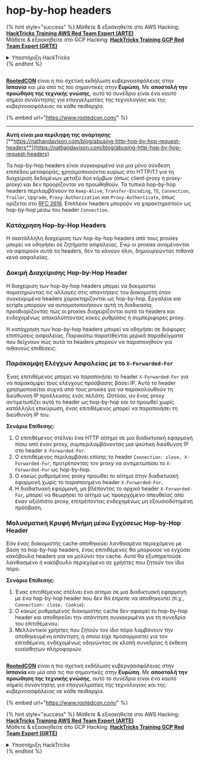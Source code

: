 # hop-by-hop headers

{% hint style="success" %}
Μάθετε & εξασκηθείτε στο AWS Hacking:<img src="../.gitbook/assets/arte.png" alt="" data-size="line">[**HackTricks Training AWS Red Team Expert (ARTE)**](https://training.hacktricks.xyz/courses/arte)<img src="../.gitbook/assets/arte.png" alt="" data-size="line">\
Μάθετε & εξασκηθείτε στο GCP Hacking: <img src="../.gitbook/assets/grte.png" alt="" data-size="line">[**HackTricks Training GCP Red Team Expert (GRTE)**<img src="../.gitbook/assets/grte.png" alt="" data-size="line">](https://training.hacktricks.xyz/courses/grte)

<details>

<summary>Υποστήριξη HackTricks</summary>

* Ελέγξτε τα [**σχέδια συνδρομής**](https://github.com/sponsors/carlospolop)!
* **Εγγραφείτε στην** 💬 [**ομάδα Discord**](https://discord.gg/hRep4RUj7f) ή στην [**ομάδα telegram**](https://t.me/peass) ή **ακολουθήστε** μας στο **Twitter** 🐦 [**@hacktricks\_live**](https://twitter.com/hacktricks\_live)**.**
* **Μοιραστείτε κόλπα hacking υποβάλλοντας PRs στα** [**HackTricks**](https://github.com/carlospolop/hacktricks) και [**HackTricks Cloud**](https://github.com/carlospolop/hacktricks-cloud) github repos.

</details>
{% endhint %}

<figure><img src="https://files.gitbook.com/v0/b/gitbook-x-prod.appspot.com/o/spaces%2F-L_2uGJGU7AVNRcqRvEi%2Fuploads%2FelPCTwoecVdnsfjxCZtN%2Fimage.png?alt=media&#x26;token=9ee4ff3e-92dc-471c-abfe-1c25e446a6ed" alt=""><figcaption></figcaption></figure>

[**RootedCON**](https://www.rootedcon.com/) είναι η πιο σχετική εκδήλωση κυβερνοασφάλειας στην **Ισπανία** και μία από τις πιο σημαντικές στην **Ευρώπη**. Με **αποστολή την προώθηση της τεχνικής γνώσης**, αυτό το συνέδριο είναι ένα καυτό σημείο συνάντησης για επαγγελματίες της τεχνολογίας και της κυβερνοασφάλειας σε κάθε πειθαρχία.

{% embed url="https://www.rootedcon.com/" %}

***

**Αυτή είναι μια περίληψη της ανάρτησης** [**https://nathandavison.com/blog/abusing-http-hop-by-hop-request-headers**](https://nathandavison.com/blog/abusing-http-hop-by-hop-request-headers)

Τα hop-by-hop headers είναι συγκεκριμένα για μια μόνο σύνδεση επιπέδου μεταφοράς, χρησιμοποιούνται κυρίως στο HTTP/1.1 για τη διαχείριση δεδομένων μεταξύ δύο κόμβων (όπως client-proxy ή proxy-proxy) και δεν προορίζονται να προωθηθούν. Τα τυπικά hop-by-hop headers περιλαμβάνουν τα `Keep-Alive`, `Transfer-Encoding`, `TE`, `Connection`, `Trailer`, `Upgrade`, `Proxy-Authorization` και `Proxy-Authenticate`, όπως ορίζεται στο [RFC 2616](https://tools.ietf.org/html/rfc2616#section-13.5.1). Επιπλέον headers μπορούν να χαρακτηριστούν ως hop-by-hop μέσω του header `Connection`.

### Κατάχρηση Hop-by-Hop Headers

Η ακατάλληλη διαχείριση των hop-by-hop headers από τους proxies μπορεί να οδηγήσει σε ζητήματα ασφάλειας. Ενώ οι proxies αναμένονται να αφαιρούν αυτά τα headers, δεν το κάνουν όλοι, δημιουργώντας πιθανά κενά ασφαλείας.

### Δοκιμή Διαχείρισης Hop-by-Hop Header

Η διαχείριση των hop-by-hop headers μπορεί να δοκιμαστεί παρατηρώντας τις αλλαγές στις απαντήσεις του διακομιστή όταν συγκεκριμένα headers χαρακτηρίζονται ως hop-by-hop. Εργαλεία και scripts μπορούν να αυτοματοποιήσουν αυτή τη διαδικασία, προσδιορίζοντας πώς οι proxies διαχειρίζονται αυτά τα headers και ενδεχομένως αποκαλύπτοντας κακές ρυθμίσεις ή συμπεριφορές proxy.

Η κατάχρηση των hop-by-hop headers μπορεί να οδηγήσει σε διάφορες επιπτώσεις ασφαλείας. Παρακάτω παρατίθενται μερικά παραδείγματα που δείχνουν πώς αυτά τα headers μπορούν να παραποιηθούν για πιθανούς επιθέσεις:

### Παράκαμψη Ελέγχων Ασφαλείας με το `X-Forwarded-For`

Ένας επιτιθέμενος μπορεί να παραποιήσει το header `X-Forwarded-For` για να παρακάμψει τους ελέγχους πρόσβασης βάσει IP. Αυτό το header χρησιμοποιείται συχνά από τους proxies για να παρακολουθούν τη διεύθυνση IP προέλευσης ενός πελάτη. Ωστόσο, αν ένας proxy αντιμετωπίζει αυτό το header ως hop-by-hop και το προωθεί χωρίς κατάλληλη επικύρωση, ένας επιτιθέμενος μπορεί να παραποιήσει τη διεύθυνση IP του.

**Σενάριο Επίθεσης:**

1. Ο επιτιθέμενος στέλνει ένα HTTP αίτημα σε μια διαδικτυακή εφαρμογή πίσω από έναν proxy, συμπεριλαμβάνοντας μια ψεύτικη διεύθυνση IP στο header `X-Forwarded-For`.
2. Ο επιτιθέμενος περιλαμβάνει επίσης το header `Connection: close, X-Forwarded-For`, προτρέποντας τον proxy να αντιμετωπίσει το `X-Forwarded-For` ως hop-by-hop.
3. Ο κακώς ρυθμισμένος proxy προωθεί το αίτημα στην διαδικτυακή εφαρμογή χωρίς το παραποιημένο header `X-Forwarded-For`.
4. Η διαδικτυακή εφαρμογή, μη βλέποντας το αρχικό header `X-Forwarded-For`, μπορεί να θεωρήσει το αίτημα ως προερχόμενο απευθείας από έναν αξιόπιστο proxy, επιτρέποντας ενδεχομένως μη εξουσιοδοτημένη πρόσβαση.

### Μολυσματική Κρυφή Μνήμη μέσω Εγχύσεως Hop-by-Hop Header

Εάν ένας διακομιστής cache αποθηκεύει λανθασμένα περιεχόμενο με βάση τα hop-by-hop headers, ένας επιτιθέμενος θα μπορούσε να εγχύσει κακόβουλα headers για να μολύνει την cache. Αυτό θα εξυπηρετούσε λανθασμένο ή κακόβουλο περιεχόμενο σε χρήστες που ζητούν τον ίδιο πόρο.

**Σενάριο Επίθεσης:**

1. Ένας επιτιθέμενος στέλνει ένα αίτημα σε μια διαδικτυακή εφαρμογή με ένα hop-by-hop header που δεν θα έπρεπε να αποθηκευτεί (π.χ., `Connection: close, Cookie`).
2. Ο κακώς ρυθμισμένος διακομιστής cache δεν αφαιρεί το hop-by-hop header και αποθηκεύει την απάντηση συγκεκριμένα για τη συνεδρία του επιτιθέμενου.
3. Μελλοντικοί χρήστες που ζητούν τον ίδιο πόρο λαμβάνουν την αποθηκευμένη απάντηση, η οποία είχε προσαρμοστεί για τον επιτιθέμενο, ενδεχομένως οδηγώντας σε κλοπή συνεδρίας ή έκθεση ευαίσθητων πληροφοριών.

<figure><img src="https://files.gitbook.com/v0/b/gitbook-x-prod.appspot.com/o/spaces%2F-L_2uGJGU7AVNRcqRvEi%2Fuploads%2FelPCTwoecVdnsfjxCZtN%2Fimage.png?alt=media&#x26;token=9ee4ff3e-92dc-471c-abfe-1c25e446a6ed" alt=""><figcaption></figcaption></figure>

[**RootedCON**](https://www.rootedcon.com/) είναι η πιο σχετική εκδήλωση κυβερνοασφάλειας στην **Ισπανία** και μία από τις πιο σημαντικές στην **Ευρώπη**. Με **αποστολή την προώθηση της τεχνικής γνώσης**, αυτό το συνέδριο είναι ένα καυτό σημείο συνάντησης για επαγγελματίες της τεχνολογίας και της κυβερνοασφάλειας σε κάθε πειθαρχία.

{% embed url="https://www.rootedcon.com/" %}

{% hint style="success" %}
Μάθετε & εξασκηθείτε στο AWS Hacking:<img src="../.gitbook/assets/arte.png" alt="" data-size="line">[**HackTricks Training AWS Red Team Expert (ARTE)**](https://training.hacktricks.xyz/courses/arte)<img src="../.gitbook/assets/arte.png" alt="" data-size="line">\
Μάθετε & εξασκηθείτε στο GCP Hacking: <img src="../.gitbook/assets/grte.png" alt="" data-size="line">[**HackTricks Training GCP Red Team Expert (GRTE)**<img src="../.gitbook/assets/grte.png" alt="" data-size="line">](https://training.hacktricks.xyz/courses/grte)

<details>

<summary>Υποστήριξη HackTricks</summary>

* Ελέγξτε τα [**σχέδια συνδρομής**](https://github.com/sponsors/carlospolop)!
* **Εγγραφείτε στην** 💬 [**ομάδα Discord**](https://discord.gg/hRep4RUj7f) ή στην [**ομάδα telegram**](https://t.me/peass) ή **ακολουθήστε** μας στο **Twitter** 🐦 [**@hacktricks\_live**](https://twitter.com/hacktricks\_live)**.**
* **Μοιραστείτε κόλπα hacking υποβάλλοντας PRs στα** [**HackTricks**](https://github.com/carlospolop/hacktricks) και [**HackTricks Cloud**](https://github.com/carlospolop/hacktricks-cloud) github repos.

</details>
{% endhint %}
